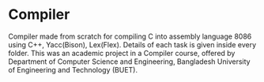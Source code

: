 # Compiler
Compiler made from scratch for compiling C into assembly language 8086 using C++, Yacc(Bison), Lex(Flex). Details of each task is given inside every folder. This was an academic project in a Compiler course, offered by Department of Computer Science and Engineering, Bangladesh University of Engineering and Technology (BUET).
